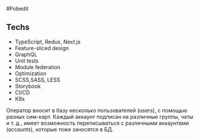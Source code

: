 #Pobedit

## Techs
- TypeScript, Redux, Next.js
- Feature-sliced design
- GraphQL
- Unit tests
- Module federation
- Optimization
- SCSS,SASS, LESS
- Storybook
- CI/CD
- K8s


Оператор вносит в базу несколько пользователей (users), с помощью разных сим-карт.
Каждый аккаунт подписан на различные группы, чаты и т. д., имеет возможность переписываться
с различными аккаунтвми (accaunts), которые тоже заносятся в БД.
